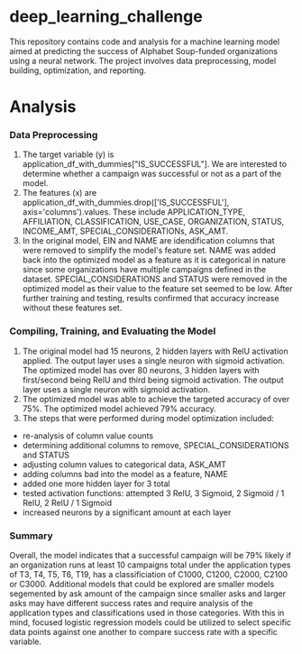 # deep_learning_challenge
This repository contains code and analysis for a machine learning model aimed at predicting the success of Alphabet Soup-funded organizations using a neural network. The project involves data preprocessing, model building, optimization, and reporting.

# Analysis
### Data Preprocessing
1. The target variable (y) is application_df_with_dummies["IS_SUCCESSFUL"]. We are interested to determine whether a campaign was successful or not as a part of the model.
2. The features (x) are application_df_with_dummies.drop(['IS_SUCCESSFUL'], axis='columns').values. These include APPLICATION_TYPE, AFFILIATION, CLASSIFICATION, USE_CASE, ORGANIZATION, STATUS, INCOME_AMT, SPECIAL_CONSIDERATIONs, ASK_AMT.
3. In the original model, EIN and NAME are idendification columns that were removed to simplify the model's feature set. NAME was added back into the optimized model as a feature as it is categorical in nature since some organizations have multiple campaigns defined in the dataset. SPECIAL_CONSIDERATIONS and STATUS were removed in the optimized model as their value to the feature set seemed to be low. After further training and testing, results confirmed that accuracy increase without these features set.

### Compiling, Training, and Evaluating the Model
1. The original model had 15 neurons, 2 hidden layers with RelU activation applied. The output layer uses a single neuron with sigmoid activation. The optimized model has over 80 neurons, 3 hidden layers with first/second being RelU and third being sigmoid activation. The output layer uses a single neuron with sigmoid activation.
2. The optimized model was able to achieve the targeted accuracy of over 75%. The optimized model achieved 79% accuracy.
3. The steps that were performed during model optimization included:
  - re-analysis of column value counts
  - determining additional columns to remove, SPECIAL_CONSIDERATIONS and STATUS
  - adjusting column values to categorical data, ASK_AMT
  - adding columns bad into the model as a feature, NAME
  - added one more hidden layer for 3 total
  - tested activation functions: attempted 3 RelU, 3 Sigmoid, 2 Sigmoid / 1 RelU, 2 RelU / 1 Sigmoid
  - increased neurons by a significant amount at each layer

### Summary
Overall, the model indicates that a successful campaign will be 79% likely if an organization runs at least 10 campaigns total under the application types of T3, T4, T5, T6, T19, 
has a classificiation of C1000, C1200, C2000, C2100 or C3000. Additional models that could be explored are smaller models segemented by ask amount of the campaign since smaller asks and larger asks may have different success rates and require analysis of the application types and classifications used in those categories. With this in mind, focused logistic regression models could be utilized to select specific data points against one another to compare success rate with a specific variable.
